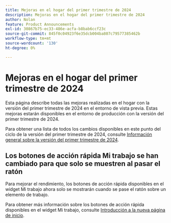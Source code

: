 ```yaml
---
title: Mejoras en el hogar del primer trimestre de 2024
description: Mejoras en el hogar del primer trimestre de 2024
author: Nolan
feature: Product Announcements
exl-id: 30867b75-ec33-486e-acfa-b8bab6ccf23c
source-git-commit: 845f0c04923f6e35dcb004ba807c79577385462b
workflow-type: tm+mt
source-wordcount: '130'
ht-degree: 0%

---
```


# Mejoras en el hogar del primer trimestre de 2024

Esta página describe todas las mejoras realizadas en el hogar con la versión del primer trimestre de 2024 en el entorno de vista previa. Estas mejoras estarán disponibles en el entorno de producción con la versión del primer trimestre de 2024.

Para obtener una lista de todos los cambios disponibles en este punto del ciclo de la versión del primer trimestre de 2024, consulte [Información general sobre la versión del primer trimestre de 2024](/help/quicksilver/product-announcements/product-releases/24-q1-release-activity/24-q1-release-overview.md).

<!--

## Administrator controls for new Home using layout templates

Administrators can now customize new Home for users using layout templates. Customization options include selecting mandatory widgets and their position, choosing a background, and widget-specific options for choosing available filters and groups (and setting defaults).

Note that administrator layout template choices override individual users' customization; i.e., when changes to a layout template are saved, users on that layout template will have their new Home page changed to match the layout template and their existing widget selections will pushed to the bottom of the page. While widgets selected by the administrator may be repositioned by a user, they cannot be removed.

For more information, see [Customize new Home using a layout template](/help/quicksilver/administration-and-setup/customize-workfront/use-layout-templates/customize-new-home-layout-template.md).

-->

## Los botones de acción rápida Mi trabajo se han cambiado para que solo se muestren al pasar el ratón

Para mejorar el rendimiento, los botones de acción rápida disponibles en el widget Mi trabajo ahora solo se mostrarán cuando se pase el ratón sobre un elemento de trabajo.

Para obtener más información sobre los botones de acción rápida disponibles en el widget Mi trabajo, consulte [Introducción a la nueva página de inicio](/help/quicksilver/workfront-basics/using-home/new-home/get-started-with-new-home.md).
